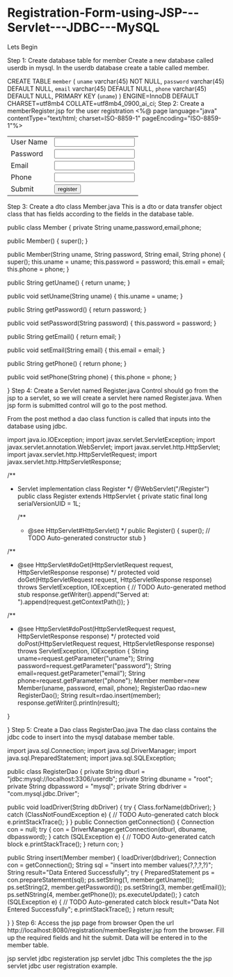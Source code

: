 # Registration-Form-using-JSP---Servlet---JDBC---MySQL

Lets Begin

Step 1: Create database table for member
Create a new database called userdb in mysql. In the userdb database create a table called member.

CREATE TABLE `member` (
  `uname` varchar(45) NOT NULL,
  `password` varchar(45) DEFAULT NULL,
  `email` varchar(45) DEFAULT NULL,
  `phone` varchar(45) DEFAULT NULL,
  PRIMARY KEY (`uname`)
) ENGINE=InnoDB DEFAULT CHARSET=utf8mb4 COLLATE=utf8mb4_0900_ai_ci;
Step 2: Create a memberRegister.jsp for the user registration
<%@ page language="java" contentType="text/html; charset=ISO-8859-1"
 pageEncoding="ISO-8859-1"%>
<!DOCTYPE html>
<html>
<head>
<meta charset="ISO-8859-1">
<title>Insert title here</title>
</head>
<body>
 <form action="Register" method="post">
 <table>
 <tr>
 <td>User Name</td>
 <td><input type="text" name="uname"></td>
 </tr>
 <tr>
 <td>Password</td>
 <td><input type="password" name="password"></td>
 </tr>
 <tr>
 <td>Email</td>
 <td><input type="text" name="email"></td>
 </tr>
 <tr>
 <td>Phone</td>
 <td><input type="text" name="phone"></td>
 </tr>
 <tr>
 <td>Submit</td>
 <td><input type="submit" value="register"></td>
 </tr>
 </table>
 </form>
</body>
</html>
Step 3: Create a dto class Member.java
This is a dto or data transfer object class that has fields according to the fields in the database table.

public class Member 
{
 private String uname,password,email,phone;
 
 public Member() {
 super();
 }
 
 public Member(String uname, String password, String email, String phone) {
 super();
 this.uname = uname;
 this.password = password;
 this.email = email;
 this.phone = phone;
 }
 
 public String getUname() {
 return uname;
 }
 
 public void setUname(String uname) {
 this.uname = uname;
 }
 
 public String getPassword() {
 return password;
 }
 
 public void setPassword(String password) {
 this.password = password;
 }
 
 public String getEmail() {
 return email;
 }
 
 public void setEmail(String email) {
 this.email = email;
 }
 
 public String getPhone() {
 return phone;
 }
 
 public void setPhone(String phone) {
 this.phone = phone;
 }
 
}
Step 4: Create a Servlet named Register.java
Control should go from the jsp to a servlet, so we will create a servlet here named Register.java. When jsp form is submitted control will go to the post method.

From the post method a dao class function is called that inputs into the database using jdbc.

import java.io.IOException;
import javax.servlet.ServletException;
import javax.servlet.annotation.WebServlet;
import javax.servlet.http.HttpServlet;
import javax.servlet.http.HttpServletRequest;
import javax.servlet.http.HttpServletResponse;
 
/**
 * Servlet implementation class Register
 */
@WebServlet("/Register")
public class Register extends HttpServlet {
 private static final long serialVersionUID = 1L;
       
    /**
     * @see HttpServlet#HttpServlet()
     */
    public Register() {
        super();
        // TODO Auto-generated constructor stub
    }
 
 /**
 * @see HttpServlet#doGet(HttpServletRequest request, HttpServletResponse response)
 */
 protected void doGet(HttpServletRequest request, HttpServletResponse response) throws ServletException, IOException {
 // TODO Auto-generated method stub
 response.getWriter().append("Served at: ").append(request.getContextPath());
 }
 
 /**
 * @see HttpServlet#doPost(HttpServletRequest request, HttpServletResponse response)
 */
 protected void doPost(HttpServletRequest request, HttpServletResponse response) throws ServletException, IOException {
 String uname=request.getParameter("uname");
 String password=request.getParameter("password");
 String email=request.getParameter("email");
 String phone=request.getParameter("phone");
 Member member=new Member(uname, password, email, phone);
 RegisterDao rdao=new RegisterDao();
 String result=rdao.insert(member);
 response.getWriter().println(result);
 
 
 }
 
}
Step 5: Create a Dao class RegisterDao.java
The dao class contains the jdbc code to insert into the mysql database member table.

import java.sql.Connection;
import java.sql.DriverManager;
import java.sql.PreparedStatement;
import java.sql.SQLException;
 
public class RegisterDao {
 private String dburl = "jdbc:mysql://localhost:3306/userdb";
 private String dbuname = "root";
 private String dbpassword = "mysql";
 private String dbdriver = "com.mysql.jdbc.Driver";
 
 public void loadDriver(String dbDriver)
 {
 try {
 Class.forName(dbDriver);
 } catch (ClassNotFoundException e) {
 // TODO Auto-generated catch block
 e.printStackTrace();
 }
 }
 public Connection getConnection() {
 Connection con = null;
 try {
 con = DriverManager.getConnection(dburl, dbuname, dbpassword);
 } catch (SQLException e) {
 // TODO Auto-generated catch block
 e.printStackTrace();
 }
 return con;
 }
 
 public String insert(Member member) {
 loadDriver(dbdriver);
 Connection con = getConnection();
 String sql = "insert into member values(?,?,?,?)";
 String result="Data Entered Successfully";
 try {
 PreparedStatement ps = con.prepareStatement(sql);
 ps.setString(1, member.getUname());
 ps.setString(2, member.getPassword());
 ps.setString(3, member.getEmail());
 ps.setNString(4, member.getPhone());
 ps.executeUpdate();
 } catch (SQLException e) {
 // TODO Auto-generated catch block
 result="Data Not Entered Successfully";
 e.printStackTrace();
 }
 return result;
 
 }
}
Step 6: Access the jsp page from browser
Open the url http://localhost:8080/registration/memberRegister.jsp from the browser. Fill up the required fields and hit the submit. Data will be entered in to the member table.

jsp servlet jdbc registeration
jsp servlet jdbc
This completes the the jsp servlet jdbc user registration example.
